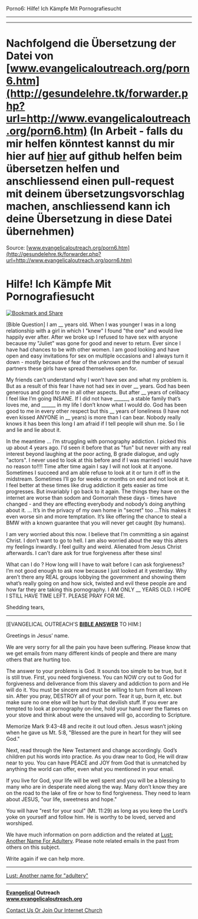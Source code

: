 <!--t Porno6: Hilfe! Ich Kämpfe Mit Pornografiesucht - in Arbeit (0% übersetzt) t-->
<!--d Porno6: Hilfe! Ich Kämpfe Mit Pornografiesucht - in Arbeit (0% übersetzt) d-->

Porno6: Hilfe! Ich Kämpfe Mit Pornografiesucht

- - - 
- - -

# Nachfolgend die Übersetzung der Datei von [www.evangelicaloutreach.org/porn6.htm](http://gesundelehre.tk/forwarder.php?url=http://www.evangelicaloutreach.org/porn6.htm) (In Arbeit - falls du mir helfen könntest kannst du mir hier auf [hier](https://github.com/gesundelehre/gesundelehre_translate/blob/master/content/static/pornografiesucht/porno6.md) auf github helfen beim übersetzen helfen und anschliessend einen pull-request mit deinem übersetzungsvorschlag machen, anschliessend kann ich deine Übersetzung in diese Datei übernehmen)

Source: [www.evangelicaloutreach.org/porn6.htm](http://gesundelehre.tk/forwarder.php?url=http://www.evangelicaloutreach.org/porn6.htm)

# Hilfe! Ich Kämpfe Mit Pornografiesucht

[![Bookmark and Share](../s7.addthis.com/static/btn/v2/lg-share-en.gif)](http://www.addthis.com/bookmark.php?v=250&username=xa-4ce723c86d857fe0)

[Bible Question]
 I am __ years old. When I was younger I was in a long relationship with a girl in which I "knew" I found "the one" and would live happily ever after. After we broke up I refused to have sex with anyone because my "Juliet" was gone for good and never to return. Ever since I have had chances to be with other women. I am good looking and have open and easy invitations for sex on multiple occasions and I always turn it down - mostly because of fear of the unknown and the number of sexual partners these girls have spread themselves open for.

My friends can’t understand why I won’t have sex and what my problem is. But as a result of this fear I have not had sex in over __ years. God has been generous and good to me in all other aspects. But after __ years of celibacy I feel like I’m going INSANE. If I did not have ______, a stable family that’s loves me, and ______ in my life I don’t know what I would do. God has been good to me in every other respect but this __ years of loneliness (I have not even kissed ANYONE in __ years) is more than I can bear. Nobody really knows it has been this long I am afraid if I tell people will shun me. So I lie and lie and lie about it.

In the meantime ... I’m struggling with pornography addiction. I picked this up about 4 years ago. I'd seen it before that as "fun" but never with any real interest beyond laughing at the poor acting, B grade dialogue, and ugly "actors". I never used to look at this before and if I was married I would have no reason to!!!! Time after time again I say I will not look at it anyone. Sometimes I succeed and am able refuse to look at it or turn it off in the midstream. Sometimes I’ll go for weeks or months on end and not look at it. I feel better at these times like drug addiction it gets easier as time progresses. But invariably I go back to it again. The things they have on the internet are worse than sodom and Gomorrah these days - times have changed - and they are effecting everybody and nobody’s doing anything about it. ... It’s in the privacy of my own home in "secret" too ...This makes it even worse sin and more temptation. It’s like offering the chance to steal a BMW with a known guarantee that you will never get caught (by humans).

I am very worried about this now. I believe that I’m committing a sin against Christ. I don’t want to go to hell. I am also worried about the way this alters my feelings inwardly. I feel guilty and weird. Alienated from Jesus Christ afterwards. I can’t dare ask for true forgiveness after these sins!

What can I do ? How long will I have to wait before I can ask forgiveness? I’m not good enough to ask now because I just looked at it yesterday. Why aren’t there any REAL groups lobbying the government and showing them what’s really going on and how sick, twisted and evil these people are and how far they are taking this pornography. I AM ONLY __ YEARS OLD. I HOPE I STILL HAVE TIME LEFT. PLEASE PRAY FOR ME.

Shedding tears,

* * *

[EVANGELICAL OUTREACH'S **[BIBLE ANSWER](http://gesundelehre.tk/forwarder.php?url=http://www.evangelicaloutreach.org/bible-answers.html)** TO HIM:]

Greetings in Jesus’ name.

We are very sorry for all the pain you have been suffering. Please know that we get emails from many different kinds of people and there are many others that are hurting too.

The answer to your problems is God. It sounds too simple to be true, but it is still true. First, you need forgiveness. You can NOW cry out to God for forgiveness and deliverance from this slavery and addiction to porn and He will do it. You must be sincere and must be willing to turn from all known sin. After you pray, DESTROY all of your porn. Tear it up, burn it, etc. but make sure no one else will be hurt by that devilish stuff. If you ever are tempted to look at pornography on-line, hold your hand over the flames on your stove and think about were the unsaved will go, according to Scripture.

Memorize Mark 9:43-48 and recite it out loud often. Jesus wasn’t joking when he gave us Mt. 5:8, "Blessed are the pure in heart for they will see God."

Next, read through the New Testament and change accordingly. God’s children put his words into practice. As you draw near to God, He will draw near to you. You can have PEACE and JOY from God that is unmatched by anything the world can offer, even what you mentioned in your email.

If you live for God, your life will be well spent and you will be a blessing to many who are in desperate need along the way. Many don’t know they are on the road to the lake of fire or how to find forgiveness. They need to learn about JESUS, "our life, sweetness and hope."

You will have "rest for your soul" (Mt. 11:29) as long as you keep the Lord’s yoke on yourself and follow him. He is worthy to be loved, served and worshiped.

We have much information on porn addiction and the related at [Lust: Another Name For Adultery](http://gesundelehre.tk/forwarder.php?url=http://www.evangelicaloutreach.org/lust.html). Please note related emails in the past from others on this subject.

Write again if we can help more.

* * *

[Lust: Another name for "adultery"](http://gesundelehre.tk/forwarder.php?url=http://www.evangelicaloutreach.org/lust.html)

* * *

**[Evangelical](http://gesundelehre.tk/forwarder.php?url=http://www.evangelicaloutreach.org/index.html) Outreach**  
**www.evangelicaloutreach.org**

[Contact Us Or Join Our Internet Church](http://gesundelehre.tk/forwarder.php?url=http://www.evangelicaloutreach.org/contact.html)